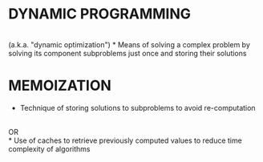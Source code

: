 # DYNAMIC PROGRAMMING
<br>
(a.k.a. "dynamic optimization")
* Means of solving a complex problem by solving its component subproblems just once and storing their solutions

# MEMOIZATION
* Technique of storing solutions to subproblems to avoid re-computation
<br>
OR
<br>
* Use of caches to retrieve previously computed values to reduce time complexity of algorithms
